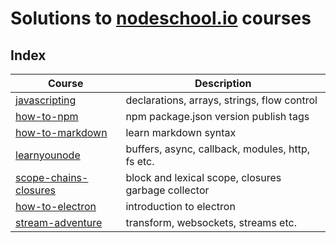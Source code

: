# Solutions to [nodeschool.io] courses

## Index 

| Course | Description |
| -----  | ----------- |
| [javascripting]          | declarations, arrays, strings, flow control |
| [how-to-npm]             | npm package.json version publish tags |
| [how-to-markdown]        | learn markdown syntax |
| [learnyounode]           | buffers, async, callback, modules, http, fs etc. |
| [scope-chains-closures]  | block and lexical scope, closures garbage collector |
| [how-to-electron]        | introduction to electron |
| [stream-adventure]       | transform, websockets, streams etc. |

[stream-adventure]: https://github.com/dzsessona/nodeschool/tree/master/stream-adventure
[javascripting]: https://github.com/dzsessona/nodeschool/tree/master/javascripting
[how-to-npm]: https://github.com/dzsessona/nodeschool/tree/master/howtonpm
[scope-chains-closures]: https://github.com/dzsessona/nodeschool/tree/master/scope-chains-closures
[how-to-electron]: https://github.com/dzsessona/nodeschool/tree/master/electron
[how-to-markdown]: https://github.com/dzsessona/nodeschool/tree/master/howtomarkdown
[learnyounode]: https://github.com/dzsessona/nodeschool/tree/master/learyounode
[nodeschool.io]: http://nodeschool.io/